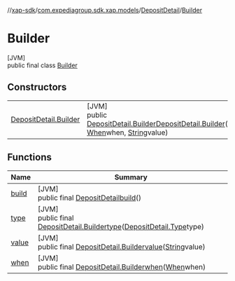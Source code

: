 //[xap-sdk](../../../../index.md)/[com.expediagroup.sdk.xap.models](../../index.md)/[DepositDetail](../index.md)/[Builder](index.md)

# Builder

[JVM]\
public final class [Builder](index.md)

## Constructors

| | |
|---|---|
| [DepositDetail.Builder](-deposit-detail.-builder.md) | [JVM]<br>public [DepositDetail.Builder](index.md)[DepositDetail.Builder](-deposit-detail.-builder.md)([DepositDetail.Type](../-type/index.md)type, [When](../../-when/index.md)when, [String](https://docs.oracle.com/javase/8/docs/api/java/lang/String.html)value) |

## Functions

| Name | Summary |
|---|---|
| [build](build.md) | [JVM]<br>public final [DepositDetail](../index.md)[build](build.md)() |
| [type](type.md) | [JVM]<br>public final [DepositDetail.Builder](index.md)[type](type.md)([DepositDetail.Type](../-type/index.md)type) |
| [value](value.md) | [JVM]<br>public final [DepositDetail.Builder](index.md)[value](value.md)([String](https://docs.oracle.com/javase/8/docs/api/java/lang/String.html)value) |
| [when](when.md) | [JVM]<br>public final [DepositDetail.Builder](index.md)[when](when.md)([When](../../-when/index.md)when) |

